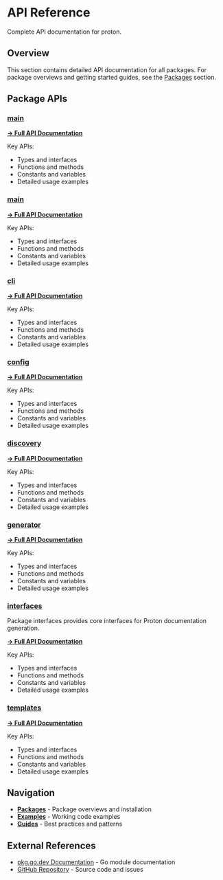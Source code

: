 # API Reference

Complete API documentation for proton.

## Overview

This section contains detailed API documentation for all packages. For package overviews and getting started guides, see the [Packages](../packages/README.md) section.

## Package APIs

### [main](main.md)



**[→ Full API Documentation](main.md)**

Key APIs:

- Types and interfaces
- Functions and methods
- Constants and variables
- Detailed usage examples

### [main](main.md)



**[→ Full API Documentation](main.md)**

Key APIs:

- Types and interfaces
- Functions and methods
- Constants and variables
- Detailed usage examples

### [cli](cli.md)



**[→ Full API Documentation](cli.md)**

Key APIs:

- Types and interfaces
- Functions and methods
- Constants and variables
- Detailed usage examples

### [config](config.md)



**[→ Full API Documentation](config.md)**

Key APIs:

- Types and interfaces
- Functions and methods
- Constants and variables
- Detailed usage examples

### [discovery](discovery.md)



**[→ Full API Documentation](discovery.md)**

Key APIs:

- Types and interfaces
- Functions and methods
- Constants and variables
- Detailed usage examples

### [generator](generator.md)



**[→ Full API Documentation](generator.md)**

Key APIs:

- Types and interfaces
- Functions and methods
- Constants and variables
- Detailed usage examples

### [interfaces](interfaces.md)

Package interfaces provides core interfaces for Proton documentation generation.


**[→ Full API Documentation](interfaces.md)**

Key APIs:

- Types and interfaces
- Functions and methods
- Constants and variables
- Detailed usage examples

### [templates](templates.md)



**[→ Full API Documentation](templates.md)**

Key APIs:

- Types and interfaces
- Functions and methods
- Constants and variables
- Detailed usage examples

## Navigation

- **[Packages](../packages/README.md)** - Package overviews and installation
- **[Examples](../examples/README.md)** - Working code examples
- **[Guides](../guides/README.md)** - Best practices and patterns

## External References

- [pkg.go.dev Documentation](https://pkg.go.dev/github.com/kolosys/proton) - Go module documentation
- [GitHub Repository](https://github.com/kolosys/proton) - Source code and issues
